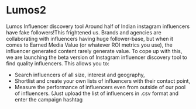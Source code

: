 # Lumos2
Lumos Influencer discovery tool
Around half of Indian instagram influencers have fake followers!This frightened us. Brands and agencies are collaborating with influencers having huge follower-base, but when it comes to Earned Media Value (or whatever ROI metrics you use), the influencer generated content rarely generate value. To cope up with this, we are launching the beta version of Instagram influencer discovery tool to find quality influencers. This allows you to:
* Search influencers of all size, interest and geography,
* Shortlist and create your own lists of influencers with their contact point, 
* Measure the performance of influencers even from outside of our pool of influencers. (Just upload the list of influencers in .csv format and enter the campaign hashtag

